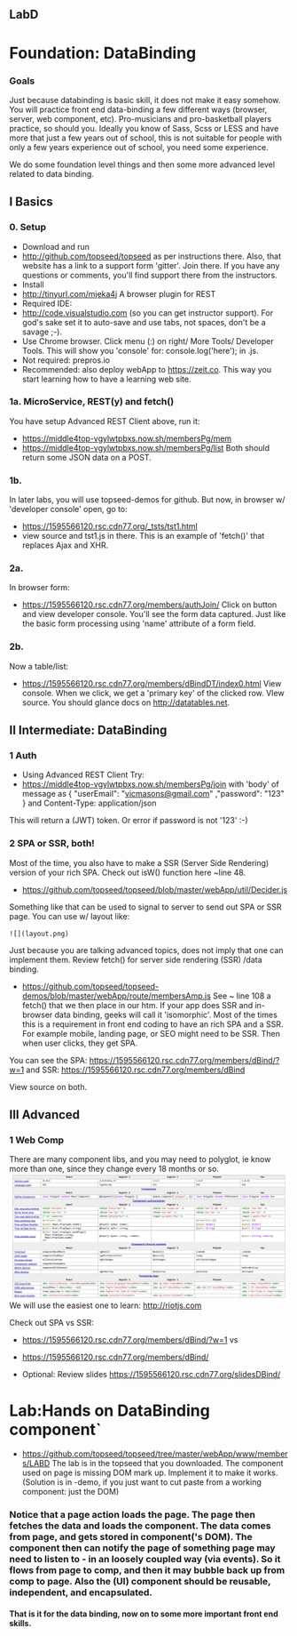## LabD
# Foundation: DataBinding

### Goals
Just because databinding is basic skill, it does not make it easy somehow. You will practice front end data-binding a few different ways (browser, server, web component, etc). Pro-musicians and pro-basketball players practice, so should you. Ideally you know of Sass, Scss or LESS and have more that just a few years out of school, this is not suitable for people with only a few years experience out of school, you need some experience.

We do some foundation level things and then some more advanced level related to data binding. 

## I Basics
### 0. Setup
- Download and run
- <http://github.com/topseed/topseed> as per instructions there. Also, that website has a link to a support form 'gitter'. Join there. If you have any questions or comments, you'll find support there from the instructors.
- Install  
- <http://tinyurl.com/mjeka4j> A browser plugin for REST
- Required IDE: 
- <http://code.visualstudio.com> (so you can get instructor support). For god's sake set it to auto-save and use tabs, not spaces, don't be a savage ;-).
- Use Chrome browser. Click menu (:) on right/ More Tools/ Developer Tools. This will show you 'console' for: console.log('here'); in .js.
- Not required: prepros.io
- Recommended: also deploy webApp to <https://zeit.co>. This way you start learning how to have a learning web site.

### 1a. MicroService, REST(y) and fetch()
You have setup Advanced REST Client above, run it:
- https://middle4top-vgylwtpbxs.now.sh/membersPg/mem
- https://middle4top-vgylwtpbxs.now.sh/membersPg/list
Both should return some JSON data on a POST.

### 1b.
In later labs, you will use topseed-demos for github. But now, in browser w/ 'developer console' open, go to:
- <https://1595566120.rsc.cdn77.org/_tsts/tst1.html>
- view source and tst1.js in there.
This is an example of 'fetch()' that replaces Ajax and XHR.

### 2a.
In browser form:
- <https://1595566120.rsc.cdn77.org/members/authJoin/>
Click on button and view developer console.
You'll see the form data captured. Just like the basic form processing using 'name' attribute of a form field.

### 2b. 
Now a table/list:
- <https://1595566120.rsc.cdn77.org/members/dBindDT/index0.html>
View console. When we click, we get a 'primary key' of the clicked row.
VIew source.
You should glance docs on <http://datatables.net>. 

## II Intermediate: DataBinding

### 1 Auth
- Using Advanced REST Client 
 Try:
- https://middle4top-vgylwtpbxs.now.sh/membersPg/join
with 'body' of message as 
{
	"userEmail": "vicmasons@gmail.com"
	,"password": "123"
}
and Content-Type: application/json

This will return a (JWT) token. Or error if password is not '123' :-)

### 2 SPA or SSR, both!
Most of the time, you also have to make a SSR (Server Side Rendering) version of your rich SPA. Check out isW() function here ~line 48.
- <https://github.com/topseed/topseed/blob/master/webApp/util/Decider.js>

Something like that can be used to signal to server to send out SPA or SSR page. You can use w/ layout like:

	![](layout.png)

Just because you are talking advanced topics, does not imply that one can implement them.
Review fetch() for server side rendering (SSR) /data binding.
- <https://github.com/topseed/topseed-demos/blob/master/webApp/route/membersAmp.js>
See ~ line 108 a fetch() that we then place in our htm. If your app does SSR and in-browser data binding, geeks will call it 'isomorphic'. Most of the times this is a requirement in front end coding to have an rich SPA and a SSR. For example mobile, landing page, or SEO might need to be SSR. Then when user clicks, they get SPA.

You can see the SPA:
https://1595566120.rsc.cdn77.org/members/dBind/?w=1
and SSR:
https://1595566120.rsc.cdn77.org/members/dBind

View source on both.

## III Advanced

### 1 Web Comp
There are many component libs, and you may need to polyglot, ie know more than one, since they change every 18 months or so.
![](poly.png)
We will use the easiest one to learn: <http://riotjs.com>

Check out SPA vs SSR:
- <https://1595566120.rsc.cdn77.org/members/dBind/?w=1>
vs
- <https://1595566120.rsc.cdn77.org/members/dBind/>

- Optional: Review slides https://1595566120.rsc.cdn77.org/slidesDBind/

# Lab:Hands on DataBinding component`

- <https://github.com/topseed/topseed/tree/master/webApp/www/members/LABD>
The lab is in the topseed that you downloaded.
The component used on page is missing DOM mark up.
Implement it to make it works. (Solution is in -demo, if you just want to cut paste from a working component: just the DOM)

### Notice that a page action loads the page. The page then fetches the data and loads the component. The data comes from page, and gets stored in component('s DOM). The component then can notify the page of something page may need to listen to - in an loosely coupled way (via events). So it flows from page to comp, and then it may bubble back up from comp to page. Also the (UI) component should be reusable, independent, and encapsulated. 

#### That is it for the data binding, now on to some more important front end skills. 



